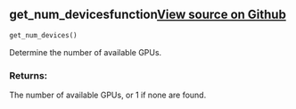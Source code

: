 ## get_num_devices<span class="tag">function</span><a class="sourcelink" href=https://github.com/fastestimator/fastestimator/blob/r1.0/fastestimator/util/util.py/#L476-L482>View source on Github</a>
```python
get_num_devices()
```
Determine the number of available GPUs.


<h3>Returns:</h3>
    The number of available GPUs, or 1 if none are found.

